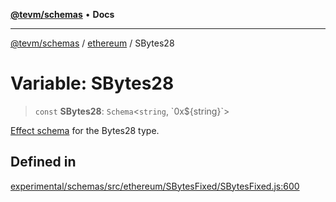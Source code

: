 [**@tevm/schemas**](../../README.md) • **Docs**

***

[@tevm/schemas](../../modules.md) / [ethereum](../README.md) / SBytes28

# Variable: SBytes28

> `const` **SBytes28**: `Schema`\<`string`, \`0x$\{string\}\`\>

[Effect schema](https://github.com/Effect-TS/schema) for the Bytes28 type.

## Defined in

[experimental/schemas/src/ethereum/SBytesFixed/SBytesFixed.js:600](https://github.com/evmts/tevm-monorepo/blob/main/experimental/schemas/src/ethereum/SBytesFixed/SBytesFixed.js#L600)
